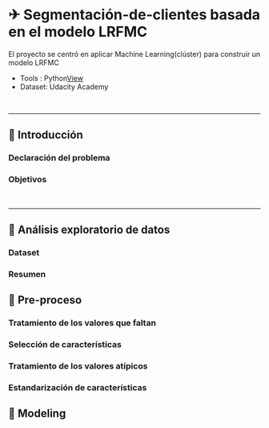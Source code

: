 # ✈ Segmentación-de-clientes basada en el modelo LRFMC
El proyecto se centró en aplicar Machine Learning(clúster) para construir un modelo LRFMC

- Tools : Python[View](https://github.com/litahu/Segmentaci-n-de-clientes---LRFMC/blob/main/airlines.ipynb) <br>
- Dataset: Udacity Academy <br>
<br>

---

## 📂 **Introducción**
### Declaración del problema 

### Objetivos
<br>

---

## 📂 **Análisis exploratorio de datos**
### Dataset

### Resumen

## 📂 **Pre-proceso**
### Tratamiento de los valores que faltan

### Selección de características

### Tratamiento de los valores atípicos

### Estandarización de características


## 📂 **Modeling**
